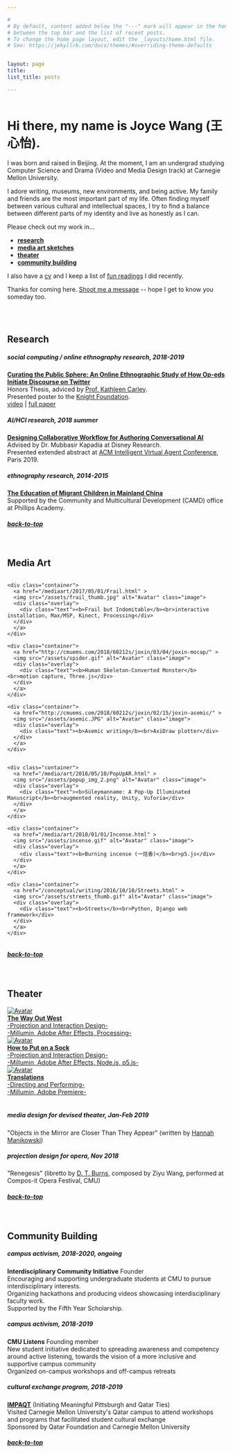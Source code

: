 ```yaml
---

#
# By default, content added below the "---" mark will appear in the home page
# between the top bar and the list of recent posts.
# To change the home page layout, edit the _layouts/home.html file.
# See: https://jekyllrb.com/docs/themes/#overriding-theme-defaults


layout: page
title:  
list_title: posts

---
```


<img src="/assets/headshot_3.jpeg" class="img-headshot" alt="">

# Hi there, my name is Joyce Wang (王心怡).

I was born and raised in Beijing. At the moment, I am an undergrad studying Computer Science and Drama (Video and Media Design track) at Carnegie Mellon University.

I adore writing, museums, new environments, and being active. My family and friends are the most important part of my life. Often finding myself between various cultural and intellectual spaces, I try to find a balance between different parts of my identity and live as honestly as I can.

<!-- I am always curious about how people who think differently can empower each other. Many of my recent and current projects are inherently about decoding, bridging, and celebrating differences, through means such as performance, computation, community dialogues, and research. Last year, I directed an experimental performance piece about language and empathy. I worked at Disney Research for a summer and made a tool that helps creative writers and engineers collaboratively author AI agents. In school, I lead an initiative dedicated to helping students develop active listening skills. I am also being funded by my university to work on a year-long project that aims to facilitate interdisciplinary studies for undergraduate students.

 -->

Please check out my work in... 
- **[research](#research)**
- **[media art sketches](#media-art)**
- **[theater](#theater)**
- **[community building](#community-building)**

I also have a [cv](/cv) and I keep a list of [fun readings](/readings) I did recently. 

Thanks for coming here. [Shoot me a message](mailto:joycexinyiwang@cmu.edu) -- hope I get to know you someday too.

<br>

<br>

## Research

##### social computing / online ethnography research, 2018-2019
**[Curating the Public Sphere: An Online Ethnographic Study of How Op-eds Initiate Discourse on Twitter](https://vimeo.com/358357818)**  
Honors Thesis, adviced by [Prof. Kathleen Carley](http://www.casos.cs.cmu.edu/bios/carley/carley.html).  
Presented poster to the [Knight Foundation](https://www.cmu.edu/news/stories/archives/2019/july/knight-foundation-disinformation.html).  
[video](https://vimeo.com/358357818) | [full paper](/assets/SCSThesis_JoyceWang.pdf)

##### AI/HCI research, 2018 summer
**[Designing Collaborative Workflow for Authoring Conversational AI](/assets/IVA_2019_paper_88.pdf)**  
Advised by Dr. Mubbasir Kapadia at Disney Research.  
Presented extended abstract at [ACM Intelligent Virtual Agent Conference](https://iva2019.sciencesconf.org/), Paris 2019.  

##### ethnography research, 2014-2015
**[The Education of Migrant Children in Mainland China](/research/2015/01/20/CAMD.html)**  
Supported by the Community and Multicultural Development (CAMD) office at Phillips Academy.  

##### [back-to-top](#hi-there-my-name-is-joyce-wang-王心怡)

<br>

## Media Art


<div class="row"> 

  <div class="column">

    <div class="container">
      <a href="/mediaart/2017/05/01/Frail.html" >
      <img src="/assets/frail_thumb.jpg" alt="Avatar" class="image">
      <div class="overlay">
        <div class="text"><b>Frail but Indomitable</b><br>interactive installation, Max/MSP, Kinect, Processing</div>
      </div>
      </a>
    </div>

    <div class="container">
      <a href="http://cmuems.com/2018/60212s/joxin/03/04/joxin-mocap/" >
      <img src="/assets/spider.gif" alt="Avatar" class="image">
      <div class="overlay">
        <div class="text"><b>Human Skeleton-Converted Monster</b><br>motion capture, Three.js</div>
      </div>
      </a>
    </div>

    <div class="container">
      <a href="http://cmuems.com/2018/60212s/joxin/02/15/joxin-asemic/" >
      <img src="/assets/asemic.JPG" alt="Avatar" class="image">
      <div class="overlay">
        <div class="text"><b>Asemic writing</b><br>AxiDraw plotter</div>
      </div>
      </a>
    </div>


  </div>

  <div class="column">

    <div class="container">
      <a href="/media/art/2018/05/10/PopUpAR.html" >
      <img src="/assets/popup_img_2.png" alt="Avatar" class="image">
      <div class="overlay">
        <div class="text"><b>Süleymanname: A Pop-Up Illuminated Manuscript</b><br>augmented reality, Unity, Vuforia</div>
      </div>
      </a>
    </div>

    <div class="container">
      <a href="/media/art/2018/01/01/Incense.html" >
      <img src="/assets/incense.gif" alt="Avatar" class="image">
      <div class="overlay">
        <div class="text"><b>Burning incense (一炷香)</b><br>p5.js</div>
      </div>
      </a>
    </div>

    <div class="container">
      <a href="/conceptual/writing/2016/10/10/Streets.html" >
      <img src="/assets/streets_thumb.gif" alt="Avatar" class="image">
      <div class="overlay">
        <div class="text"><b>Streets</b><br>Python, Django web framework</div>
      </div>
      </a>
    </div>

  </div>
</div>

##### [back-to-top](#hi-there-my-name-is-joyce-wang-王心怡)


<br>

## Theater

<div class="row">
    <div class="container">
      <a href="/theater/2018/10/04/WoW.html" >
      <img src="/assets/WoW_6.jpg" alt="Avatar" class="image">
      <div class="overlay">
        <div class="text"><b>The Way Out West</b><br>-Projection and Interaction Design-<br>-Millumin, Adobe After Effects, Processing-</div>
      </div>
      </a>
    </div>
</div>

<div class="row">
    <div class="container">
      <a href="/theater/2017/11/05/Sock.html" >
      <img src="/assets/sock_thumb.jpeg" alt="Avatar" class="image">
      <div class="overlay">
        <div class="text"><b>How to Put on a Sock</b><br>-Projection and Interaction Design-<br>-Millumin, Adobe After Effects, Node.js, p5.js-</div>
      </div>
      </a>
    </div>
</div>

<div class="row"> 
	<div class="container">
	  <a href="/theater/2017/12/10/Translations.html" >
	  <img src="/assets/translations_1.gif" alt="Avatar" class="image">
	  <div class="overlay">
	    <div class="text"><b>Translations</b><br>-Directing and Performing-<br>-Millumin, Adobe Premiere-</div>
	  </div>
	  </a>
	</div>
</div>

<br>

##### media design for devised theater, Jan-Feb 2019
"Objects in the Mirror are Closer Than They Appear" (written by [Hannah Manikowski](https://about.me/hannahmanikowski))

##### projection design for opera, Nov 2018
"Renegesis" (libretto by [D. T. Burns](http://dtburns.com/), composed by Ziyu Wang, performed at Compos-it Opera Festival, CMU)

##### [back-to-top](#hi-there-my-name-is-joyce-wang-王心怡)

<!-- 

##### projection design for play, Sep-Oct 2018
"The Way Out West" (written by [Liza Birkenmeier](https://newplayexchange.org/users/1193/liza-birkenmeier), directed by [Kim Weild](https://www.kimweild.com/), performed at CMU)  
-[documentation](/theater/2018/10/04/WoW.html)

##### experimental performance, Sep-Oct 2017
"Translations" (created by yours truly)  
-[documentation](/theater/2017/12/10/Translations.html)

##### projection and interaction design for play, Sep-Oct 2017
"How to Put on a Sock" (created and directed by [Rachel Karp](https://www.rachelkarp.com/), performed at CMU)  
-[documentation](/theater/2017/11/05/Sock.html) -->

<br>

## Community Building

##### campus activism, 2018-2020, ongoing
**Interdisciplinary Community Initiative** Founder  
Encouraging and supporting undergraduate students at CMU to pursue interdisciplinary interests.  
Organizing hackathons and producing videos showcasing interdisciplinary faculty work.  
Supported by the Fifth Year Scholarship.

##### campus activism, 2018-2019
**CMU Listens** Founding member  
New student initiative dedicated to spreading awareness and competency around active listening, towards the vision of a more inclusive and supportive campus community  
Organized on-campus workshops and off-campus retreats 

##### cultural exchange program, 2018-2019
**[IMPAQT](https://www.cmu.edu/student-affairs/dean/impaqt/index.html)** (Initiating Meaningful Pittsburgh and Qatar Ties)  
Visited Carnegie Mellon University's Qatar campus to attend workshops and programs that facilitated student cultural exchange  
Sponsored by Qatar Foundation and Carnegie Mellon University

##### [back-to-top](#hi-there-my-name-is-joyce-wang-王心怡)


<br>
